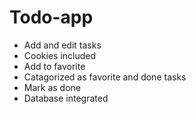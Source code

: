 # Todo-app

* Add and edit tasks                      
* Cookies included
* Add to favorite                         
* Catagorized as favorite and done tasks
* Mark as done
* Database integrated
